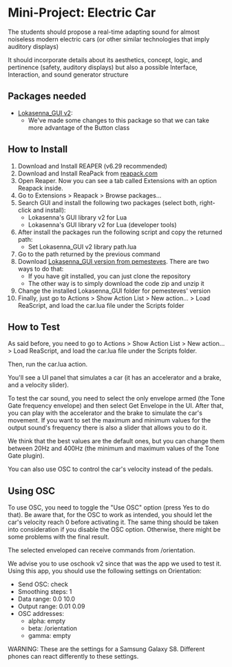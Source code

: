 # Mini-Project: Electric Car

The students should propose a real-time adapting sound for almost noiseless modern electric cars (or other similar technologies that imply auditory displays)

It should incorporate details about its aesthetics, concept, logic, and pertinence (safety, auditory displays) but also a possible Interface, Interaction, and sound generator structure

## Packages needed

- [Lokasenna_GUI v2](https://github.com/jalovatt/Lokasenna_GUI):
  - We've made some changes to this package so that we can take more advantage of the Button class

## How to Install

1. Download and Install REAPER (v6.29 recommended)
2. Download and Install ReaPack from [reapack.com](https://reapack.com)
3. Open Reaper. Now you can see a tab called Extensions with an option Reapack inside.
4. Go to Extensions > Reapack > Browse packages...
5. Search GUI and install the following two packages (select both, right-click and install):
   - Lokasenna's GUI library v2 for Lua
   - Lokasenna's GUI library v2 for Lua (developer tools)
6. After install the packages run the following script and copy the returned path:
   - Set Lokasenna_GUI v2 library path.lua
7. Go to the path returned by the previous command
8. Download [Lokasenna_GUI version from pemesteves](https://github.com/pemesteves/Lokasenna_GUI). There are two ways to do that:
   - If you have git installed, you can just clone the repository
   - The other way is to simply download the code zip and unzip it
9. Change the installed Lokasenna_GUI folder for pemesteves' version
10. Finally, just go to Actions > Show Action List > New action... > Load ReaScript, and load the car.lua file under the Scripts folder

## How to Test

As said before, you need to go to Actions > Show Action List > New action... > Load ReaScript, and load the car.lua file under the Scripts folder.

Then, run the car.lua action.

You'll see a UI panel that simulates a car (it has an accelerator and a brake, and a velocity slider).

To test the car sound, you need to select the only envelope armed (the Tone Gate frequency envelope) and then select Get Envelope in the UI. After that, you can play with the accelerator and the brake to simulate the car's movement. If you want to set the maximum and minimum values for the output sound's frequency there is also a slider that allows you to do it.

We think that the best values are the default ones, but you can change them between 20Hz and 400Hz (the minimum and maximum values of the Tone Gate plugin).

You can also use OSC to control the car's velocity instead of the pedals.

## Using OSC

To use OSC, you need to toggle the "Use OSC" option (press Yes to do that).
Be aware that, for the OSC to work as intended, you should let the car's velocity reach 0 before activating it. The same thing should be taken into consideration if you disable the OSC option. Otherwise, there might be some problems with the final result.

The selected enveloped can receive commands from /orientation.

We advise you to use oschook v2 since that was the app we used to test it. Using this app, you should use the following settings on Orientation:

- Send OSC: check
- Smoothing steps: 1
- Data range: 0.0 10.0
- Output range: 0.01 0.09
- OSC addresses:
  - alpha: empty
  - beta: /orientation
  - gamma: empty

WARNING: These are the settings for a Samsung Galaxy S8. Different phones can react differently to these settings.
